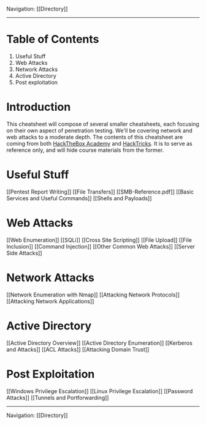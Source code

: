 Navigation: [[Directory]]

---
# Table of Contents
1. Useful Stuff
2. Web Attacks
3. Network Attacks
4. Active Directory
5. Post exploitation
# Introduction
This cheatsheet will compose of several smaller cheatsheets, each focusing on their own aspect of penetration testing. We'll be covering network and web attacks to a moderate depth. The contents of this cheatsheet are coming from both [HackTheBox Academy](https://academy.hackthebox.com/) and [HackTricks](https://book.hacktricks.xyz/). It is to serve as reference only, and will hide course materials from the former.

# Useful Stuff
[[Pentest Report Writing]]
[[File Transfers]]
[[SMB-Reference.pdf]]
[[Basic Services and Useful Commands]]
[[Shells and Payloads]]
# Web Attacks
[[Web Enumeration]]
[[SQLi]]
[[Cross Site Scripting]]
[[File Upload]]
[[File Inclusion]]
[[Command Injection]]
[[Other Common Web Attacks]]
[[Server Side Attacks]]
# Network Attacks
[[Network Enumeration with Nmap]]
[[Attacking Network Protocols]]
[[Attacking Network Applications]]
# Active Directory
[[Active Directory Overview]]
[[Active Directory Enumeration]]
[[Kerberos and Attacks]]
[[ACL Attacks]]
[[Attacking Domain Trust]]
# Post Exploitation
[[Windows Privilege Escalation]]
[[Linux Privilege Escalation]]
[[Password Attacks]]
[[Tunnels and Portforwarding]]

---
Navigation: [[Directory]]